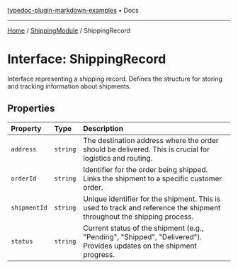 [typedoc-plugin-markdown-examples](../../README.md) • Docs

***

[Home](../../README.md) / [ShippingModule](../README.md) / ShippingRecord

# Interface: ShippingRecord

Interface representing a shipping record.
Defines the structure for storing and tracking information about shipments.

## Properties

| Property | Type | Description |
| :------ | :------ | :------ |
| `address` | `string` | The destination address where the order should be delivered. This is crucial for logistics and routing. |
| `orderId` | `string` | Identifier for the order being shipped. Links the shipment to a specific customer order. |
| `shipmentId` | `string` | Unique identifier for the shipment. This is used to track and reference the shipment throughout the shipping process. |
| `status` | `string` | Current status of the shipment (e.g., "Pending", "Shipped", "Delivered"). Provides updates on the shipment progress. |
